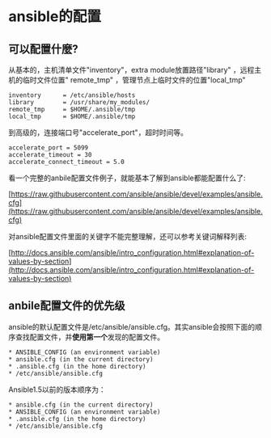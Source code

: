 # ansible的配置

## 可以配置什麼?

从基本的，主机清单文件"inventory"，extra module放置路径"library" ，远程主机的临时文件位置" remote_tmp" ，管理节点上临时文件的位置"local_tmp"

```
inventory      = /etc/ansible/hosts
library        = /usr/share/my_modules/
remote_tmp     = $HOME/.ansible/tmp
local_tmp      = $HOME/.ansible/tmp
```

到高级的，连接端口号"accelerate_port"，超时时间等。

```
accelerate_port = 5099
accelerate_timeout = 30
accelerate_connect_timeout = 5.0
```

看一个完整的anbile配置文件例子，就能基本了解到ansible都能配置什么了:

[https://raw.githubusercontent.com/ansible/ansible/devel/examples/ansible.cfg](https://raw.githubusercontent.com/ansible/ansible/devel/examples/ansible.cfg)

对ansible配置文件里面的关键字不能完整理解，还可以参考关键词解释列表:

[http://docs.ansible.com/ansible/intro_configuration.html#explanation-of-values-by-section](http://docs.ansible.com/ansible/intro_configuration.html#explanation-of-values-by-section)

## anbile配置文件的优先级

ansible的默认配置文件是/etc/ansible/ansible.cfg。其实ansible会按照下面的顺序查找配置文件，并**使用第一个**发现的配置文件。

```
* ANSIBLE_CONFIG (an environment variable)
* ansible.cfg (in the current directory)
* .ansible.cfg (in the home directory)
* /etc/ansible/ansible.cfg
```

Ansible1.5以前的版本顺序为：

```
* ansible.cfg (in the current directory)
* ANSIBLE_CONFIG (an environment variable)
* .ansible.cfg (in the home directory)
* /etc/ansible/ansible.cfg
```

